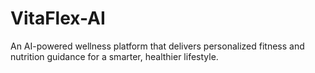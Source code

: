 # VitaFlex-AI
An AI-powered wellness platform that delivers personalized fitness and nutrition guidance for a smarter, healthier lifestyle.
